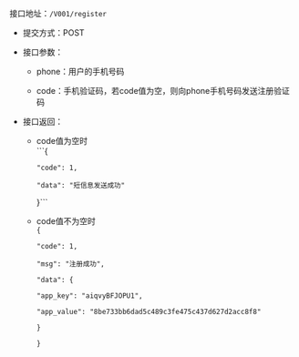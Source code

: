 接口地址：`/V001/register`

* 提交方式：POST
* 接口参数：

  * phone：用户的手机号码

  * code：手机验证码，若code值为空，则向phone手机号码发送注册验证码

* 接口返回：

  * code值为空时  
    \`\`\`{

        "code": 1,

        "data": "短信息发送成功"

    }\`\`\`

  * code值不为空时  
    `{`

    `"code": 1,`

    `"msg": "注册成功",`

    `"data": {`

    `"app_key": "aiqvyBFJOPU1",`

    `"app_value": "8be733bb6dad5c489c3fe475c437d627d2acc8f8"`

    `}`

    `}`



